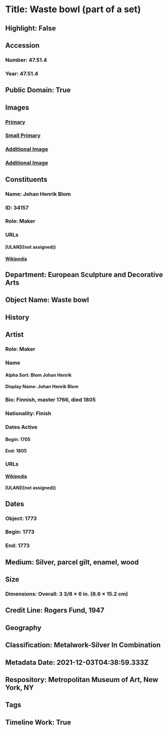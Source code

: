 # Title: Waste bowl (part of a set)
## Highlight: False
## Accession
### Number: 47.51.4
### Year: 47.51.4
## Public Domain: True
## Images
### [Primary](https://images.metmuseum.org/CRDImages/es/original/ES7357.jpg)
### [Small Primary](https://images.metmuseum.org/CRDImages/es/web-large/ES7357.jpg)
### [Additional Image](https://images.metmuseum.org/CRDImages/es/original/ES7356.jpg)
### [Additional Image](https://images.metmuseum.org/CRDImages/es/original/138427.jpg)
## Constituents
### Name: Johan Henrik Blom
### ID: 34157
### Role: Maker
### URLs
#### [ULAN]((not assigned))
#### [Wikipedia](https://www.wikidata.org/wiki/Q4088391)
## Department: European Sculpture and Decorative Arts
## Object Name: Waste bowl
## History
## Artist
### Role: Maker
### Name
#### Alpha Sort: Blom Johan Henrik
#### Display Name: Johan Henrik Blom
### Bio: Finnish, master 1766, died 1805
### Nationality: Finish
### Dates Active
#### Begin: 1705
#### End: 1805
### URLs
#### [Wikipedia](https://www.wikidata.org/wiki/Q4088391)
#### [ULAN]((not assigned))
## Dates
### Object: 1773
### Begin: 1773
### End: 1773
## Medium: Silver, parcel gilt, enamel, wood
## Size
### Dimensions: Overall: 3 3/8 × 6 in. (8.6 × 15.2 cm)
## Credit Line: Rogers Fund, 1947
## Geography
## Classification: Metalwork-Silver In Combination
## Metadata Date: 2021-12-03T04:38:59.333Z
## Respository: Metropolitan Museum of Art, New York, NY
## Tags
## Timeline Work: True
